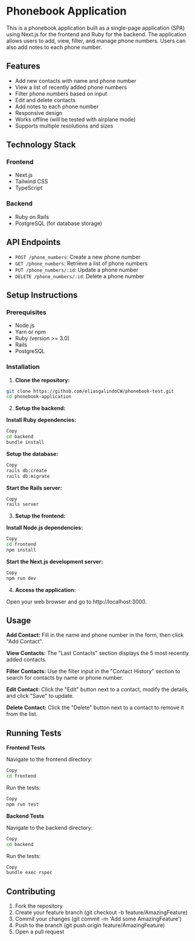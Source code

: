 # Phonebook Application

This is a phonebook application built as a single-page application (SPA) using Next.js for the frontend and Ruby for the backend. The application allows users to add, view, filter, and manage phone numbers. Users can also add notes to each phone number.

## Features

- Add new contacts with name and phone number
- View a list of recently added phone numbers
- Filter phone numbers based on input
- Edit and delete contacts
- Add notes to each phone number
- Responsive design
- Works offline (will be tested with airplane mode)
- Supports multiple resolutions and sizes

## Technology Stack

### Frontend

- Next.js
- Tailwind CSS
- TypeScript

### Backend

- Ruby on Rails
- PostgreSQL (for database storage)

## API Endpoints

- `POST /phone_numbers`: Create a new phone number
- `GET /phone_numbers`: Retrieve a list of phone numbers
- `PUT /phone_numbers/:id`: Update a phone number
- `DELETE /phone_numbers/:id`: Delete a phone number

## Setup Instructions

### Prerequisites

- Node.js
- Yarn or npm
- Ruby (version >= 3.0)
- Rails
- PostgreSQL

### Installation

1. **Clone the repository:**

```bash
git clone https://github.com/eliasgalindoCW/phonebook-test.git
cd phonebook-application
``` 

2. **Setup the backend:**

**Install Ruby dependencies:**

```bash
Copy
cd backend
bundle install
```

**Setup the database:**

```bash
Copy
rails db:create
rails db:migrate
```

**Start the Rails server:**

```bash
Copy
rails server
```

3. **Setup the frontend:**

**Install Node.js dependencies:**

```bash
Copy
cd frontend
npm install
```

**Start the Next.js development server:**

```bash
Copy
npm run dev
```

4. **Access the application:**

Open your web browser and go to http://localhost:3000.

## Usage

**Add Contact:**
Fill in the name and phone number in the form, then click "Add Contact".

**View Contacts:**
The "Last Contacts" section displays the 5 most recently added contacts.

**Filter Contacts:**
Use the filter input in the "Contact History" section to search for contacts by name or phone number.

**Edit Contact:**
Click the "Edit" button next to a contact, modify the details, and click "Save" to update.

**Delete Contact:**
Click the "Delete" button next to a contact to remove it from the list.

## Running Tests
**Frontend Tests**

Navigate to the frontend directory:
```bash
Copy
cd frontend
```

Run the tests:
```bash
Copy
npm run test
```

**Backend Tests**

Navigate to the backend directory:
```bash
Copy
cd backend
```

Run the tests:
```bash
Copy
bundle exec rspec
```

## Contributing
1. Fork the repository
2. Create your feature branch (git checkout -b feature/AmazingFeature)
3. Commit your changes (git commit -m 'Add some AmazingFeature')
4. Push to the branch (git push origin feature/AmazingFeature)
5. Open a pull request